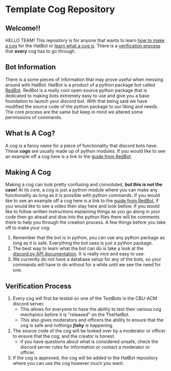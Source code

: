 # Template Cog Repository

## Welcome!!
HELLO TEAM! This repository is for anyone that wants to learn [how to make a cog](https://github.com/ACM-CBU/template_cog/blob/master/README.md#make-a-cog) for the HatBot or [learn what a cog is](https://github.com/ACM-CBU/template_cog/blob/master/README.md#what-is-a-cog).
There is a [verification process](https://github.com/ACM-CBU/template_cog/blob/master/README.md#verification-process) that __every__ cog has to go through. 


## Bot Information
There is a some pieces of information that may prove useful when messing around with HatBot. HatBot is a product of a 
python package bot called [RedBot](https://docs.discord.red/en/stable/index.html). RedBot is a really cool open-source python package that is dedicated to making bots 
extremely easy to use and give you a base foundation to launch your discord bot. With that being said we have modified the
source code of the python package to our liking and needs. The core process are the same but keep in mind we altered some 
permissions of commands.
 


## What Is A Cog?
A cog is a fancy name for a piece of functionality that discord bots have. These ___cogs___ are usually made up of python modules.
If you would like to see an example off a cog here is a link to the [guide from RedBot](https://docs.discord.red/en/stable/guide_cog_creation.html#creating-a-cog).


## Making A Cog
Making a cog can look pretty confusing and convoluted, **but this is not the case!**
At its core, a cog is just a python module where you can make any functionality as long as it is possible with python commands.
If you would like to see an example off a cog here is a link to the [guide from RedBot](https://docs.discord.red/en/stable/guide_cog_creation.html#creating-a-cog), if you would like to see a video then stay here and look bellow.
If you would like to follow written instructions explaining things as you go along in your code then go ahead and dive into the python files there will be comments there to help you through the creation process.
A few things before you take off to make your cog:
1. Remember that the bot is in python, you can use any python package as long as it is safe. Everything the bot uses is just a python package. 
2. The best way to learn what the bot can do is take a look at the [discord.py API documentation](https://discordpy.readthedocs.io/en/latest/index.html). It is really nice and easy to use.
3. We currently do not have a database setup for any of the bots, so your commands will have to do without for a while 
until we see the need for one.



## Verification Process
1. Every cog will first be tested on one of the TestBots in the CBU-ACM discord server.
    * This allows for everyone to have the ability to test their various cog mechanics before it is "released" 
    on the TheHatBot.
    * This also gives moderators and officers the ability to ensure that the cog is safe and nothings ___fishy___ is 
    happening.
2. The source code of the cog will be looked over by a moderator or officer to ensure that the cog, and the creator is honest.  
    * if you have questions about what is considered unsafe, check the discord server rules for information or contact a moderator or officer.
3. If the cog is approved, the cog will be added to the HatBot repository where you can use the cog however much you want.

